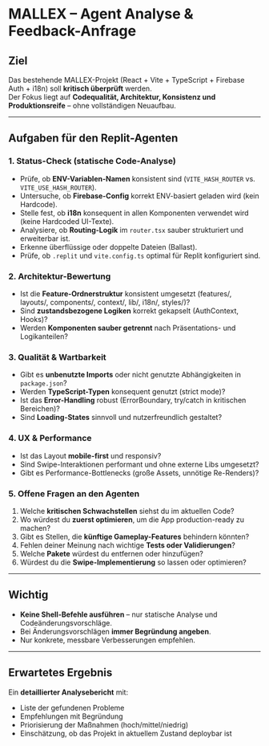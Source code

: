 # MALLEX – Agent Analyse & Feedback-Anfrage

## Ziel
Das bestehende MALLEX-Projekt (React + Vite + TypeScript + Firebase Auth + i18n) soll **kritisch überprüft** werden.  
Der Fokus liegt auf **Codequalität, Architektur, Konsistenz und Produktionsreife** – ohne vollständigen Neuaufbau.

---

## Aufgaben für den Replit-Agenten

### 1. Status-Check (statische Code-Analyse)
- Prüfe, ob **ENV-Variablen-Namen** konsistent sind (`VITE_HASH_ROUTER` vs. `VITE_USE_HASH_ROUTER`).
- Untersuche, ob **Firebase-Config** korrekt ENV-basiert geladen wird (kein Hardcode).
- Stelle fest, ob **i18n** konsequent in allen Komponenten verwendet wird (keine Hardcoded UI-Texte).
- Analysiere, ob **Routing-Logik** im `router.tsx` sauber strukturiert und erweiterbar ist.
- Erkenne überflüssige oder doppelte Dateien (Ballast).
- Prüfe, ob `.replit` und `vite.config.ts` optimal für Replit konfiguriert sind.

### 2. Architektur-Bewertung
- Ist die **Feature-Ordnerstruktur** konsistent umgesetzt (features/, layouts/, components/, context/, lib/, i18n/, styles/)?
- Sind **zustandsbezogene Logiken** korrekt gekapselt (AuthContext, Hooks)?
- Werden **Komponenten sauber getrennt** nach Präsentations- und Logikanteilen?

### 3. Qualität & Wartbarkeit
- Gibt es **unbenutzte Imports** oder nicht genutzte Abhängigkeiten in `package.json`?
- Werden **TypeScript-Typen** konsequent genutzt (strict mode)?
- Ist das **Error-Handling** robust (ErrorBoundary, try/catch in kritischen Bereichen)?
- Sind **Loading-States** sinnvoll und nutzerfreundlich gestaltet?

### 4. UX & Performance
- Ist das Layout **mobile-first** und responsiv?
- Sind Swipe-Interaktionen performant und ohne externe Libs umgesetzt?
- Gibt es Performance-Bottlenecks (große Assets, unnötige Re-Renders)?

### 5. Offene Fragen an den Agenten
1. Welche **kritischen Schwachstellen** siehst du im aktuellen Code?
2. Wo würdest du **zuerst optimieren**, um die App production-ready zu machen?
3. Gibt es Stellen, die **künftige Gameplay-Features** behindern könnten?
4. Fehlen deiner Meinung nach wichtige **Tests oder Validierungen**?
5. Welche **Pakete** würdest du entfernen oder hinzufügen?
6. Würdest du die **Swipe-Implementierung** so lassen oder optimieren?

---

## Wichtig
- **Keine Shell-Befehle ausführen** – nur statische Analyse und Codeänderungsvorschläge.
- Bei Änderungsvorschlägen **immer Begründung angeben**.
- Nur konkrete, messbare Verbesserungen empfehlen.

---

## Erwartetes Ergebnis
Ein **detaillierter Analysebericht** mit:
- Liste der gefundenen Probleme
- Empfehlungen mit Begründung
- Priorisierung der Maßnahmen (hoch/mittel/niedrig)
- Einschätzung, ob das Projekt in aktuellem Zustand deploybar ist
